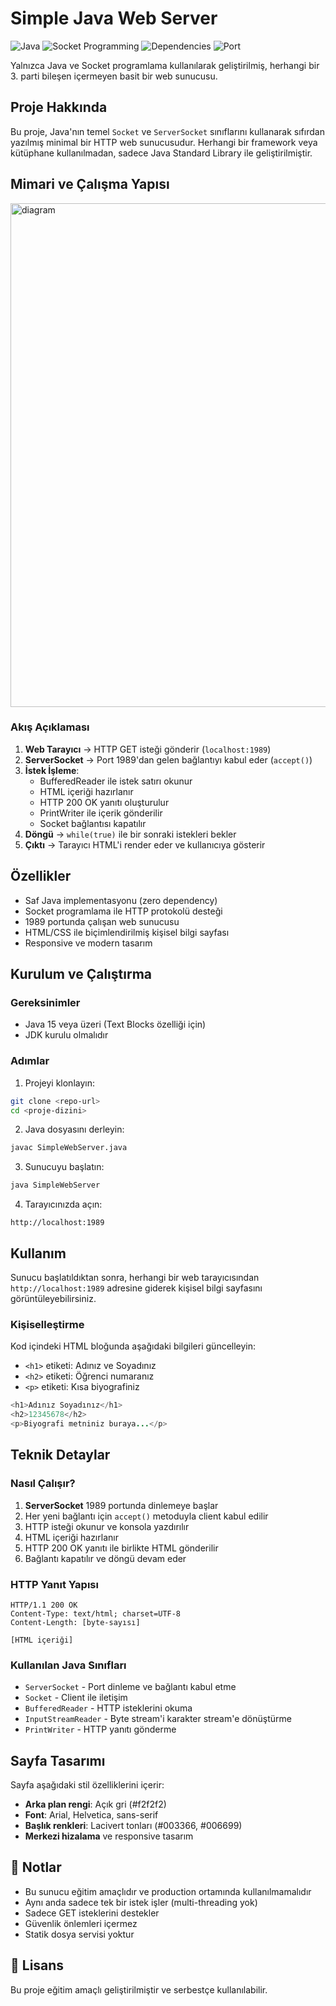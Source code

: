 # Simple Java Web Server
![Java](https://img.shields.io/badge/Java-15+-ED8B00?logo=openjdk&logoColor=white)
![Socket Programming](https://img.shields.io/badge/Socket-Programming-blue.svg)
![Dependencies](https://img.shields.io/badge/dependencies-zero-success.svg)
![Port](https://img.shields.io/badge/port-1989-lightblue.svg)

Yalnızca Java ve Socket programlama kullanılarak geliştirilmiş, herhangi bir 3. parti bileşen içermeyen basit bir web sunucusu.

##  Proje Hakkında

Bu proje, Java'nın temel `Socket` ve `ServerSocket` sınıflarını kullanarak sıfırdan yazılmış minimal bir HTTP web sunucusudur. Herhangi bir framework veya kütüphane kullanılmadan, sadece Java Standard Library ile geliştirilmiştir.

##  Mimari ve Çalışma Yapısı

<img width="1078" height="806" alt="diagram" src="https://github.com/user-attachments/assets/83ca1e9e-cdf4-40cf-ab0b-118137ace8d7" />


### Akış Açıklaması

1. **Web Tarayıcı** → HTTP GET isteği gönderir (`localhost:1989`)
2. **ServerSocket** → Port 1989'dan gelen bağlantıyı kabul eder (`accept()`)
3. **İstek İşleme**:
   - BufferedReader ile istek satırı okunur
   - HTML içeriği hazırlanır
   - HTTP 200 OK yanıtı oluşturulur
   - PrintWriter ile içerik gönderilir
   - Socket bağlantısı kapatılır
4. **Döngü** → `while(true)` ile bir sonraki istekleri bekler
5. **Çıktı** → Tarayıcı HTML'i render eder ve kullanıcıya gösterir

##  Özellikler

-  Saf Java implementasyonu (zero dependency)
-  Socket programlama ile HTTP protokolü desteği
-  1989 portunda çalışan web sunucusu
-  HTML/CSS ile biçimlendirilmiş kişisel bilgi sayfası
-  Responsive ve modern tasarım

##  Kurulum ve Çalıştırma

### Gereksinimler
- Java 15 veya üzeri (Text Blocks özelliği için)
- JDK kurulu olmalıdır

### Adımlar

1. Projeyi klonlayın:
```bash
git clone <repo-url>
cd <proje-dizini>
```

2. Java dosyasını derleyin:
```bash
javac SimpleWebServer.java
```

3. Sunucuyu başlatın:
```bash
java SimpleWebServer
```

4. Tarayıcınızda açın:
```
http://localhost:1989
```

##  Kullanım

Sunucu başlatıldıktan sonra, herhangi bir web tarayıcısından `http://localhost:1989` adresine giderek kişisel bilgi sayfasını görüntüleyebilirsiniz.

### Kişiselleştirme

Kod içindeki HTML bloğunda aşağıdaki bilgileri güncelleyin:
- `<h1>` etiketi: Adınız ve Soyadınız
- `<h2>` etiketi: Öğrenci numaranız
- `<p>` etiketi: Kısa biyografiniz

```java
<h1>Adınız Soyadınız</h1>
<h2>12345678</h2>
<p>Biyografi metniniz buraya...</p>
```

##  Teknik Detaylar

### Nasıl Çalışır?

1. **ServerSocket** 1989 portunda dinlemeye başlar
2. Her yeni bağlantı için `accept()` metoduyla client kabul edilir
3. HTTP isteği okunur ve konsola yazdırılır
4. HTML içeriği hazırlanır
5. HTTP 200 OK yanıtı ile birlikte HTML gönderilir
6. Bağlantı kapatılır ve döngü devam eder

### HTTP Yanıt Yapısı

```
HTTP/1.1 200 OK
Content-Type: text/html; charset=UTF-8
Content-Length: [byte-sayısı]

[HTML içeriği]
```

### Kullanılan Java Sınıfları

- `ServerSocket` - Port dinleme ve bağlantı kabul etme
- `Socket` - Client ile iletişim
- `BufferedReader` - HTTP isteklerini okuma
- `InputStreamReader` - Byte stream'i karakter stream'e dönüştürme
- `PrintWriter` - HTTP yanıtı gönderme

##  Sayfa Tasarımı

Sayfa aşağıdaki stil özelliklerini içerir:
- **Arka plan rengi**: Açık gri (#f2f2f2)
- **Font**: Arial, Helvetica, sans-serif
- **Başlık renkleri**: Lacivert tonları (#003366, #006699)
- **Merkezi hizalama** ve responsive tasarım

## 📝 Notlar

- Bu sunucu eğitim amaçlıdır ve production ortamında kullanılmamalıdır
- Aynı anda sadece tek bir istek işler (multi-threading yok)
- Sadece GET isteklerini destekler
- Güvenlik önlemleri içermez
- Statik dosya servisi yoktur

## 📄 Lisans

Bu proje eğitim amaçlı geliştirilmiştir ve serbestçe kullanılabilir.
